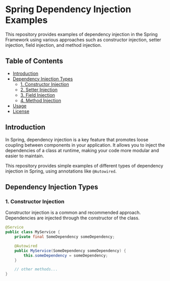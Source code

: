 # Spring Dependency Injection Examples

This repository provides examples of dependency injection in the Spring Framework using various approaches such as constructor injection, setter injection, field injection, and method injection.

## Table of Contents

- [Introduction](#introduction)
- [Dependency Injection Types](#dependency-injection-types)
  - [1. Constructor Injection](#1-constructor-injection)
  - [2. Setter Injection](#2-setter-injection)
  - [3. Field Injection](#3-field-injection)
  - [4. Method Injection](#4-method-injection)
- [Usage](#usage)
- [License](#license)

## Introduction

In Spring, dependency injection is a key feature that promotes loose coupling between components in your application. It allows you to inject the dependencies of a class at runtime, making your code more modular and easier to maintain.

This repository provides simple examples of different types of dependency injection in Spring, using annotations like `@Autowired`.

## Dependency Injection Types

### 1. Constructor Injection

Constructor injection is a common and recommended approach. Dependencies are injected through the constructor of the class.

```java
@Service
public class MyService {
    private final SomeDependency someDependency;

    @Autowired
    public MyService(SomeDependency someDependency) {
        this.someDependency = someDependency;
    }

    // other methods...
}
